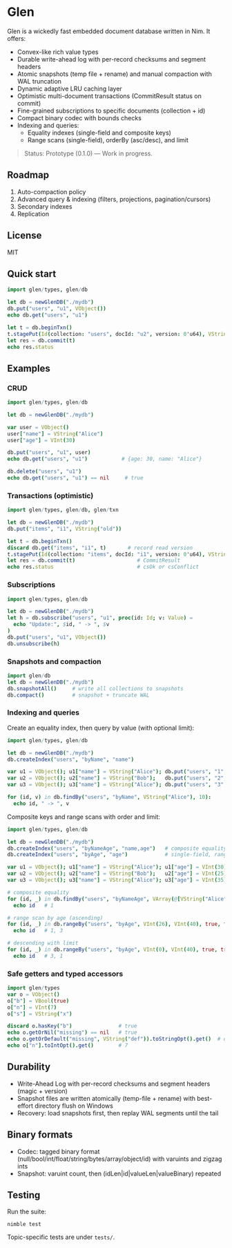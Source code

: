 # Glen

Glen is a wickedly fast embedded document database written in Nim. It offers:

- Convex-like rich value types
- Durable write-ahead log with per-record checksums and segment headers
- Atomic snapshots (temp file + rename) and manual compaction with WAL truncation
- Dynamic adaptive LRU caching layer
- Optimistic multi-document transactions (CommitResult status on commit)
- Fine-grained subscriptions to specific documents (collection + id)
- Compact binary codec with bounds checks
- Indexing and queries:
  - Equality indexes (single-field and composite keys)
  - Range scans (single-field), orderBy (asc/desc), and limit

> Status: Prototype (0.1.0) — Work in progress.

## Roadmap

1. Auto-compaction policy
2. Advanced query & indexing (filters, projections, pagination/cursors)
3. Secondary indexes
4. Replication

## License
MIT

## Quick start

```nim
import glen/types, glen/db

let db = newGlenDB("./mydb")
db.put("users", "u1", VObject())
echo db.get("users", "u1")

let t = db.beginTxn()
t.stagePut(Id(collection: "users", docId: "u2", version: 0'u64), VString("Alice"))
let res = db.commit(t)
echo res.status
```

## Examples

### CRUD

```nim
import glen/types, glen/db

let db = newGlenDB("./mydb")

var user = VObject()
user["name"] = VString("Alice")
user["age"] = VInt(30)

db.put("users", "u1", user)
echo db.get("users", "u1")           # {age: 30, name: "Alice"}

db.delete("users", "u1")
echo db.get("users", "u1") == nil     # true
```

### Transactions (optimistic)

```nim
import glen/types, glen/db, glen/txn

let db = newGlenDB("./mydb")
db.put("items", "i1", VString("old"))

let t = db.beginTxn()
discard db.get("items", "i1", t)       # record read version
t.stagePut(Id(collection: "items", docId: "i1", version: 0'u64), VString("new"))
let res = db.commit(t)                    # CommitResult
echo res.status                           # csOk or csConflict
```

### Subscriptions

```nim
import glen/types, glen/db

let db = newGlenDB("./mydb")
let h = db.subscribe("users", "u1", proc(id: Id; v: Value) =
  echo "Update:", $id, " -> ", $v
)
db.put("users", "u1", VObject())
db.unsubscribe(h)
```

### Snapshots and compaction

```nim
import glen/db
let db = newGlenDB("./mydb")
db.snapshotAll()     # write all collections to snapshots
db.compact()         # snapshot + truncate WAL
```

### Indexing and queries

Create an equality index, then query by value (with optional limit):

```nim
import glen/types, glen/db

let db = newGlenDB("./mydb")
db.createIndex("users", "byName", "name")

var u1 = VObject(); u1["name"] = VString("Alice"); db.put("users", "1", u1)
var u2 = VObject(); u2["name"] = VString("Bob");   db.put("users", "2", u2)
var u3 = VObject(); u3["name"] = VString("Alice"); db.put("users", "3", u3)

for (id, v) in db.findBy("users", "byName", VString("Alice"), 10):
  echo id, " -> ", v
```

Composite keys and range scans with order and limit:

```nim
import glen/types, glen/db

let db = newGlenDB("./mydb")
db.createIndex("users", "byNameAge", "name,age")   # composite equality
db.createIndex("users", "byAge", "age")            # single-field, rangeable

var u1 = VObject(); u1["name"] = VString("Alice"); u1["age"] = VInt(30); db.put("users", "1", u1)
var u2 = VObject(); u2["name"] = VString("Bob");   u2["age"] = VInt(25); db.put("users", "2", u2)
var u3 = VObject(); u3["name"] = VString("Alice"); u3["age"] = VInt(35); db.put("users", "3", u3)

# composite equality
for (id, _) in db.findBy("users", "byNameAge", VArray(@[VString("Alice"), VInt(30)])):
  echo id   # 1

# range scan by age (ascending)
for (id, _) in db.rangeBy("users", "byAge", VInt(26), VInt(40), true, true, 0, true):
  echo id   # 1, 3

# descending with limit
for (id, _) in db.rangeBy("users", "byAge", VInt(0), VInt(40), true, true, 2, false):
  echo id   # 3, 1
```

### Safe getters and typed accessors

```nim
import glen/types
var o = VObject()
o["b"] = VBool(true)
o["n"] = VInt(7)
o["s"] = VString("x")

discard o.hasKey("b")               # true
echo o.getOrNil("missing") == nil   # true
echo o.getOrDefault("missing", VString("def")).toStringOpt().get()  # def
echo o["n"].toIntOpt().get()        # 7
```

## Durability

- Write-Ahead Log with per-record checksums and segment headers (magic + version)
- Snapshot files are written atomically (temp-file + rename) with best-effort directory flush on Windows
- Recovery: load snapshots first, then replay WAL segments until the tail

## Binary formats

- Codec: tagged binary format (null/bool/int/float/string/bytes/array/object/id) with varuints and zigzag ints
- Snapshot: varuint count, then (idLen|id|valueLen|valueBinary) repeated

## Testing

Run the suite:

```
nimble test
```

Topic-specific tests are under `tests/`.
